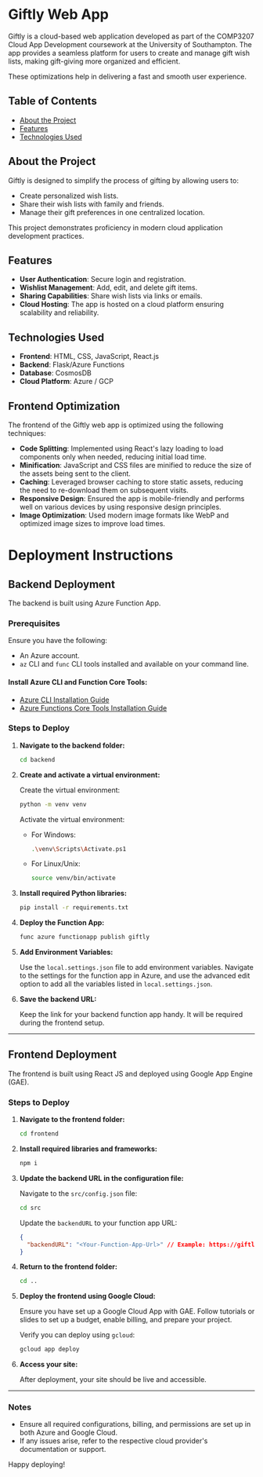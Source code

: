 # Giftly Web App

Giftly is a cloud-based web application developed as part of the COMP3207 Cloud App Development coursework at the University of Southampton. The app provides a seamless platform for users to create and manage gift wish lists, making gift-giving more organized and efficient.

These optimizations help in delivering a fast and smooth user experience.

## Table of Contents
- [About the Project](#about-the-project)
- [Features](#features)
- [Technologies Used](#technologies-used)

## About the Project
Giftly is designed to simplify the process of gifting by allowing users to:
- Create personalized wish lists.
- Share their wish lists with family and friends.
- Manage their gift preferences in one centralized location.

This project demonstrates proficiency in modern cloud application development practices.

## Features
- **User Authentication**: Secure login and registration.
- **Wishlist Management**: Add, edit, and delete gift items.
- **Sharing Capabilities**: Share wish lists via links or emails.
- **Cloud Hosting**: The app is hosted on a cloud platform ensuring scalability and reliability.

## Technologies Used
- **Frontend**: HTML, CSS, JavaScript, React.js
- **Backend**: Flask/Azure Functions
- **Database**: CosmosDB
- **Cloud Platform**: Azure / GCP 

## Frontend Optimization

The frontend of the Giftly web app is optimized using the following techniques:

- **Code Splitting**: Implemented using React's lazy loading to load components only when needed, reducing initial load time.
- **Minification**: JavaScript and CSS files are minified to reduce the size of the assets being sent to the client.
- **Caching**: Leveraged browser caching to store static assets, reducing the need to re-download them on subsequent visits.
- **Responsive Design**: Ensured the app is mobile-friendly and performs well on various devices by using responsive design principles.
- **Image Optimization**: Used modern image formats like WebP and optimized image sizes to improve load times.

# Deployment Instructions

## Backend Deployment

The backend is built using Azure Function App.

### Prerequisites

Ensure you have the following:
- An Azure account.
- `az` CLI and `func` CLI tools installed and available on your command line. 

#### Install Azure CLI and Function Core Tools:
- [Azure CLI Installation Guide](https://learn.microsoft.com/en-us/cli/azure/install-azure-cli-windows?tabs=azure-cli)
- [Azure Functions Core Tools Installation Guide](https://learn.microsoft.com/en-us/azure/azure-functions/functions-run-local?tabs=windows%2Cisolated-process%2Cnode-v4%2Cpython-v2%2Chttp-trigger%2Ccontainer-apps&pivots=programming-language-python#install-the-azure-functions-core-tools)

### Steps to Deploy

1. **Navigate to the backend folder:**

   ```bash
   cd backend
   ```

2. **Create and activate a virtual environment:**

   Create the virtual environment:
   ```bash
   python -m venv venv
   ```

   Activate the virtual environment:
   - For Windows:
     ```bash
     .\venv\Scripts\Activate.ps1
     ```
   - For Linux/Unix:
     ```bash
     source venv/bin/activate
     ```

3. **Install required Python libraries:**

   ```bash
   pip install -r requirements.txt
   ```

4. **Deploy the Function App:**

   ```bash
   func azure functionapp publish giftly
   ```

5. **Add Environment Variables:**

   Use the `local.settings.json` file to add environment variables. Navigate to the settings for the function app in Azure, and use the advanced edit option to add all the variables listed in `local.settings.json`.

6. **Save the backend URL:**

   Keep the link for your backend function app handy. It will be required during the frontend setup.

---

## Frontend Deployment

The frontend is built using React JS and deployed using Google App Engine (GAE).

### Steps to Deploy

1. **Navigate to the frontend folder:**

   ```bash
   cd frontend
   ```

2. **Install required libraries and frameworks:**

   ```bash
   npm i
   ```

3. **Update the backend URL in the configuration file:**

   Navigate to the `src/config.json` file:
   ```bash
   cd src
   ```

   Update the `backendURL` to your function app URL:
   ```json
   {
     "backendURL": "<Your-Function-App-Url>" // Example: https://giftly.azurewebsites.net
   }
   ```

4. **Return to the frontend folder:**

   ```bash
   cd ..
   ```

5. **Deploy the frontend using Google Cloud:**

   Ensure you have set up a Google Cloud App with GAE. Follow tutorials or slides to set up a budget, enable billing, and prepare your project.

   Verify you can deploy using `gcloud`:
   ```bash
   gcloud app deploy
   ```

6. **Access your site:**

   After deployment, your site should be live and accessible.

---

### Notes
- Ensure all required configurations, billing, and permissions are set up in both Azure and Google Cloud.
- If any issues arise, refer to the respective cloud provider's documentation or support.

Happy deploying!
